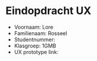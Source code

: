 # Eindopdracht UX

- Voornaam: Lore
- Familienaam: Rosseel
- Studentnummer: 
- Klasgroep: 1GMB
- UX prototype link: 